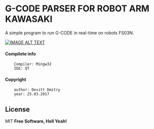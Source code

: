 # G-CODE PARSER FOR ROBOT ARM KAWASAKI

A simple program to run G-CODE in real-time on robots FS03N.


[![IMAGE ALT TEXT](http://img.youtube.com/vi/pcEss6rYMTM/0.jpg)](https://www.youtube.com/watch?v=pcEss6rYMTM "Video Title")

#### Compilete info
        Compiler: Mingw32
        IDE: QT

#### Copyright   
        author: Devitt Dmitry
        year: 25.03.2017

License
----

MIT
**Free Software, Hell Yeah!**
